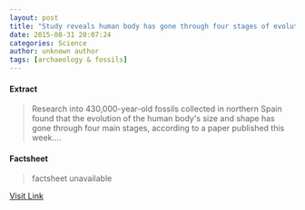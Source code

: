```yaml
---
layout: post
title: "Study reveals human body has gone through four stages of evolution"
date: 2015-08-31 20:07:24
categories: Science
author: unknown author
tags: [archaeology & fossils]
---
```



#### Extract
>Research into 430,000-year-old fossils collected in northern Spain found that the evolution of the human body's size and shape has gone through four main stages, according to a paper published this week....

#### Factsheet
>factsheet unavailable

[Visit Link](http://phys.org/news/2015-08-reveals-human-body-stages-evolution.html)


